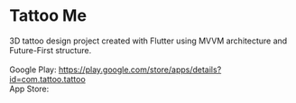 # Tattoo Me
3D tattoo design project created with Flutter using MVVM architecture and Future-First structure.
<br/><br/>
Google Play: https://play.google.com/store/apps/details?id=com.tattoo.tattoo
<br/>
App Store: 